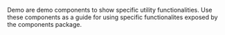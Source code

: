 Demo are demo components to show specific utility functionalities.
Use these components as a guide for using specific functionalites exposed by the components package.
